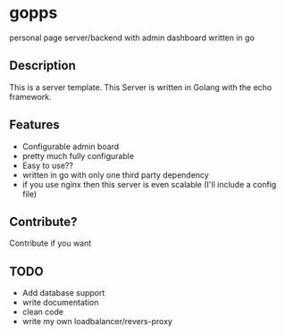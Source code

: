 # gopps
personal page server/backend with admin dashboard written in go

## Description
This is a server template.
This Server is written in Golang with the echo framework.

## Features
- Configurable admin board
- pretty much fully configurable 
- Easy to use??
- written in go with only one third party dependency 
- if you use nginx then this server is even scalable (I'll include a config file)

## Contribute?
Contribute if you want

## TODO
- Add database support
- write documentation
- clean code
- write my own loadbalancer/revers-proxy